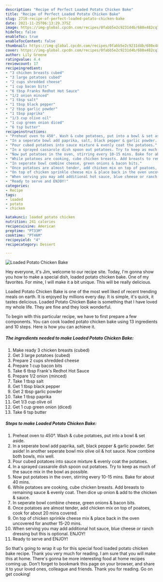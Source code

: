 ```yaml
---
description: "Recipe of Perfect Loaded Potato Chicken Bake"
title: "Recipe of Perfect Loaded Potato Chicken Bake"
slug: 2710-recipe-of-perfect-loaded-potato-chicken-bake
date: 2021-11-25T06:13:29.375Z
image: https://img-global.cpcdn.com/recipes/0fabb5e2c9231d4b/680x482cq70/loaded-potato-chicken-bake-recipe-main-photo.jpg
hideToc: false
enableToc: true
enableTocContent: false
thumbnail: https://img-global.cpcdn.com/recipes/0fabb5e2c9231d4b/680x482cq70/loaded-potato-chicken-bake-recipe-main-photo.jpg
cover: https://img-global.cpcdn.com/recipes/0fabb5e2c9231d4b/680x482cq70/loaded-potato-chicken-bake-recipe-main-photo.jpg
author: Lily Greene
ratingvalue: 4.4
reviewcount: 17
recipeingredient:
- "3 chicken breasts cubed"
- "3 large potatoes cubed"
- "2 cups shredded cheese"
- "1 cup bacon bits"
- "6 tbsp Franks Redhot Hot Sauce"
- "1/2 onion minced"
- "1 tbsp salt"
- "1 tbsp black pepper"
- "2 tbsp garlic powder"
- "1 tbsp paprika"
- "1/3 cup olive oil"
- "1 cup green onion diced"
- "6 tsp butter"
recipeinstructions:
- "Preheat oven to 450°. Wash & cube potatoes, put into a bowl & set aside."
- "In a seperate bowl add paprika, salt, black pepper & garlic powder. Set aside! In another seperate bowl mix olive oil & hot sauce. Now combine both bowls, mix well."
- "Pour cubed potatoes into sauce mixture & evenly coat the potatoes."
- "In a sprayed cassarole dish spoon out potatoes. Try to keep as much of the sauce mix in the bowl as possible."
- "Now put potatoes in the oven, stirring every 10-15 mins. Bake for about 40 mins."
- "While potatoes are cooking, cube chicken breasts. Add breasts to remaining sauce & evenly coat. Then dice up onion & add to the chicken & sauce."
- "In seperate bowl combine cheese, green onions & bacon bits."
- "Once potatoes are almost tender, add chicken mix on top of poatoes, cook for about 20 mins covered."
- "On top of chicken sprinkle cheese mix & place back in the oven uncovered for another 15-20 mins."
- "When serving you may add additional hot sauce, blue cheese or ranch dressing but this is optional. ENJOY!"
- "Ready to serve and ENJOY!"
categories:
- Recipe
tags:
- loaded
- potato
- chicken

katakunci: loaded potato chicken 
nutrition: 241 calories
recipecuisine: American
preptime: "PT33M"
cooktime: "PT46M"
recipeyield: "4"
recipecategory: Dessert

---
```



![Loaded Potato Chicken Bake](https://img-global.cpcdn.com/recipes/0fabb5e2c9231d4b/680x482cq70/loaded-potato-chicken-bake-recipe-main-photo.jpg)

Hey everyone, it's Jim, welcome to our recipe site. Today, I'm gonna show you how to make a special dish, loaded potato chicken bake. One of my favorites. For mine, I will make it a bit unique. This will be really delicious.

Loaded Potato Chicken Bake is one of the most well liked of recent trending meals on earth. It is enjoyed by millions every day. It is simple, it's quick, it tastes delicious. Loaded Potato Chicken Bake is something that I have loved my whole life. They are fine and they look wonderful.




To begin with this particular recipe, we have to first prepare a few components. You can cook loaded potato chicken bake using 13 ingredients and 10 steps. Here is how you can achieve it.

<!--inarticleads1-->

##### The ingredients needed to make Loaded Potato Chicken Bake:

1. Make ready 3 chicken breasts (cubed)
1. Get 3 large potatoes (cubed)
1. Prepare 2 cups shredded cheese
1. Prepare 1 cup bacon bits
1. Take 6 tbsp Frank&#39;s Redhot Hot Sauce
1. Prepare 1/2 onion (minced)
1. Take 1 tbsp salt
1. Get 1 tbsp black pepper
1. Get 2 tbsp garlic powder
1. Take 1 tbsp paprika
1. Get 1/3 cup olive oil
1. Get 1 cup green onion (diced)
1. Take 6 tsp butter




<!--inarticleads2-->

##### Steps to make Loaded Potato Chicken Bake:

1. Preheat oven to 450°. Wash & cube potatoes, put into a bowl & set aside.
1. In a seperate bowl add paprika, salt, black pepper & garlic powder. Set aside! In another seperate bowl mix olive oil & hot sauce. Now combine both bowls, mix well.
1. Pour cubed potatoes into sauce mixture & evenly coat the potatoes.
1. In a sprayed cassarole dish spoon out potatoes. Try to keep as much of the sauce mix in the bowl as possible.
1. Now put potatoes in the oven, stirring every 10-15 mins. Bake for about 40 mins.
1. While potatoes are cooking, cube chicken breasts. Add breasts to remaining sauce & evenly coat. Then dice up onion & add to the chicken & sauce.
1. In seperate bowl combine cheese, green onions & bacon bits.
1. Once potatoes are almost tender, add chicken mix on top of poatoes, cook for about 20 mins covered.
1. On top of chicken sprinkle cheese mix & place back in the oven uncovered for another 15-20 mins.
1. When serving you may add additional hot sauce, blue cheese or ranch dressing but this is optional. ENJOY!
1. Ready to serve and ENJOY!



So that's going to wrap it up for this special food loaded potato chicken bake recipe. Thank you very much for reading. I am sure that you will make this at home. There's gonna be more interesting food at home recipes coming up. Don't forget to bookmark this page on your browser, and share it to your loved ones, colleague and friends. Thank you for reading. Go on get cooking!

